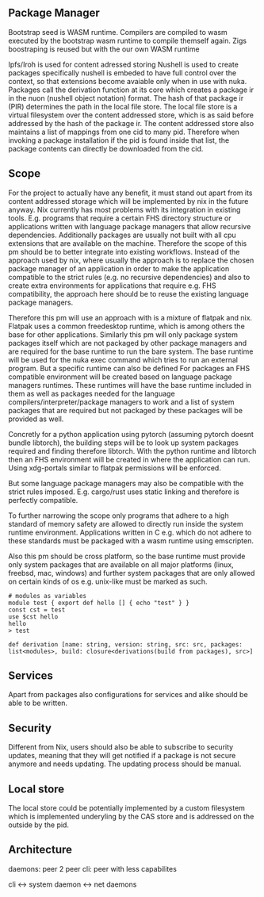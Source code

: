 ## Package Manager

Bootstrap seed is WASM runtime.
Compilers are compiled to wasm executed by the bootstrap wasm runtime to compile themself again.
Zigs boostraping is reused but with the our own WASM runtime

Ipfs/Iroh is used for content adressed storing
Nushell is used to create packages specifically nushell is embeded to have full control over the context,
so that extensions become avaiable only when in use with nuka.
Packages call the derivation function at its core which creates a package ir in the nuon (nushell object notation) format.
The hash of that package ir (PIR) determines the path in the local file store.
The local file store is a virtual filesystem over the content addressed store, which is as said before addressed by the hash of the package ir.
The content addressed store also maintains a list of mappings from one cid to many pid.
Therefore when invoking a package installation if the pid is found inside that list, the package contents can directly be downloaded from the cid.

## Scope

For the project to actually have any benefit, it must stand out apart from its content addressed storage which will be implemented by nix in the future anyway.
Nix currently has most problems with its integration in existing tools.
E.g. programs that require a certain FHS directory structure or applications written with language package managers that allow recursive dependencies.
Additionally packages are usually not built with all cpu extensions that are available on the machine.
Therefore the scope of this pm should be to better integrate into existing workflows.
Instead of the approach used by nix, where usually the approach is to replace the chosen package manager of an application in order to make the application
compatible to the strict rules (e.g. no recursive dependencies) and also to create extra environments for applications that require e.g. FHS compatibility,
the approach here should be to reuse the existing language package managers.

Therefore this pm will use an approach with is a mixture of flatpak and nix. Flatpak uses a common freedesktop runtime, which is among others the base for other applications.
Similarly this pm will only package system packages itself which are not packaged by other package managers and are required for the base runtime to run the bare system.
The base runtime will be used for the nuka exec command  which tries to run an external program. But a specific runtime can also be defined
For packages an FHS compatible environment will be created based on language package managers runtimes. These runtimes will have the base runtime included in them as well
as packages needed for the language compilers/interpreter/package managers to work and a list of system packages that are required but not packaged by these packages will be provided as well.

Concretly for a python application using pytorch (assuming pytorch doesnt bundle libtorch), the building steps will be to look up system packages required and finding therefore
libtorch. With the python runtime and libtorch then an FHS environment will be created in where the application can run.
Using xdg-portals similar to flatpak permissions will be enforced.

But some language package managers may also be compatible with the strict rules imposed. E.g. cargo/rust uses static linking and therefore is perfectly compatible.

To further narrowing the scope only programs that adhere to a high standard of memory safety are allowed to directly run inside the system runtime environment. Applications written in C
e.g. which do not adhere to these standards must be packaged with a wasm runtime using emscripten.

Also this pm should be cross platform, so the base runtime must provide only system packages that are available on all major platforms (linux, freebsd, mac, windows) and further system packages
that are only allowed on certain kinds of os e.g. unix-like must be marked as such.


```nu
# modules as variables
module test { export def hello [] { echo "test" } }
const cst = test
use $cst hello
hello
> test

def derivation [name: string, version: string, src: src, packages: list<modules>, build: closure<derivations(build from packages), src>]
```

## Services

Apart from packages also configurations for services and alike should be able to be written. 

## Security

Different from Nix, users should also be able to subscribe to security updates, meaning that they will get notified if a package is not secure anymore and needs updating. The updating process should be manual.

## Local store

The local store could be potentially implemented by a custom filesystem which is implemented underyling by the CAS store and is addressed on the outside by the pid.


## Architecture

daemons: peer 2 peer 
cli: peer with less capabilites

cli <-> system daemon <-> net daemons